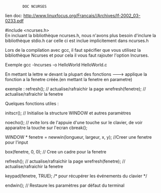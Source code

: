 			DOC NCURSES


lien doc: http://www.linuxfocus.org/Francais//Archives/lf-2002_03-0233.pdf

#include <ncurses.h>     
En incluant la bibliothèque ncurses.h, nous n'avons plus besoin d'inclure la bibliothèque stdio.h car celle ci est inclue implicitement dans ncurses.h

Lors de la compilation avec gcc, il faut spécifier que vous utilisez la bibliothèque Ncurses et pour cela il vous faut rajouter l'option lncurses. 

Exemple gcc -lncurses -o HelloWorld HelloWorld.c
	
En mettant la lettre w devant la plupart des fonctions ---> applique la fonction a la fenetre créée.(en mettant la fenetre en parametre)

 exemple :	refresh();          // actualise/rafraichir la page 
		wrefresh(fenetre);  // actualise/rafraichir la fenetre

	
Quelques fonctions utiles :


 initscr();              // Initialise la structure WINDOW et autres paramètres
 
 noecho();               // evite lors de l'appuie d'une touche sur le clavier, de voir 				     apparaitre la touche sur l'ecran cbreak();

													

 WINDOW * fenetre = newwin(longueur, largeur, x, y);   //Creer une fenetre pour l'input

 box(fenetre, 0, 0);  // Cree un cadre pour la fenetre


 refresh();          // actualise/rafraichir la page 
 wrefresh(fenetre);  // actualise/rafraichir la fenetre

 keypad(fenetre, TRUE); /* pour récupérer les événements du clavier */

 endwin();               // Restaure les paramètres par défaut du terminal
    




